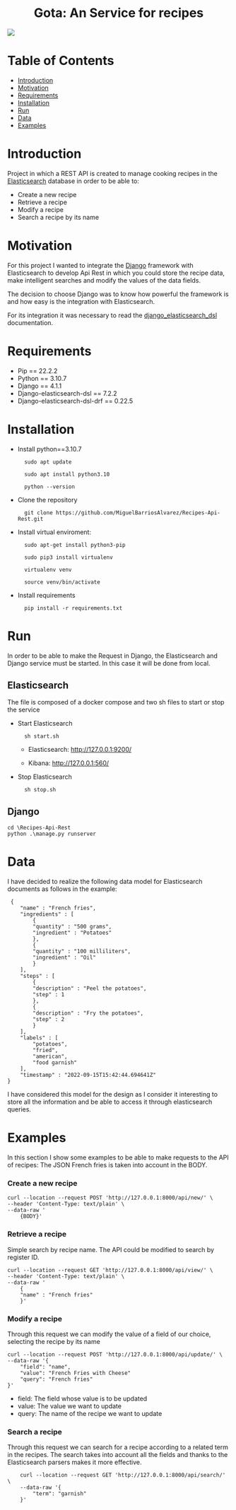 <h1 align="center"> Gota: An Service for recipes </h1>

 <p align="left">
   <img src="https://img.shields.io/badge/STATUS-%20DEV-green">
</p>

# Table of Contents
- [Introduction](#Introduction)
- [Motivation](#Motivation)
- [Requirements](#Requirements)
- [Installation](#Installation)
- [Run](#Run)
- [Data](#Data)
- [Examples](#Examples)

# Introduction
Project in which a REST API is created to manage cooking recipes in the [Elasticsearch](https://www.elastic.co/es/what-is/elasticsearch) database in order to be able to:

- Create a new recipe
- Retrieve a recipe
- Modify a recipe
- Search a recipe by its name

# Motivation
For this project I wanted to integrate the [Django](https://docs.djangoproject.com/en/4.1/) framework with Elasticsearch to develop Api Rest in which you could store the recipe data, make intelligent searches and modify the values of the data fields. 

The decision to choose Django was to know how powerful the framework is and how easy is the integration with Elasticsearch. 

For its integration it was necessary to read the [django_elasticsearch_dsl](https://django-elasticsearch-dsl.readthedocs.io/en/latest/quickstart.html) documentation.

# Requirements
- Pip == 22.2.2
- Python == 3.10.7
- Django == 4.1.1
- Django-elasticsearch-dsl == 7.2.2
- Django-elasticsearch-dsl-drf == 0.22.5

# Installation
- Install python==3.10.7

        sudo apt update

        sudo apt install python3.10

        python --version

- Clone the repository

        git clone https://github.com/MiguelBarriosAlvarez/Recipes-Api-Rest.git

- Install virtual enviroment: 

        sudo apt-get install python3-pip

        sudo pip3 install virtualenv

        virtualenv venv

        source venv/bin/activate

- Install requirements

        pip install -r requirements.txt

# Run
In order to be able to make the Request in Django, the Elasticsearch and Django service must be started.
In this case it will be done from local.

## Elasticsearch
The file is composed of a docker compose and two sh files to start or stop the service

- Start Elasticsearch

        sh start.sh


   - Elasticsearch: http://127.0.0.1:9200/

   - Kibana: http://127.0.0.1:560/

- Stop Elasticsearch

        sh stop.sh

## Django

    cd \Recipes-Api-Rest
    python .\manage.py runserver

# Data
I have decided to realize the following data model for Elasticsearch documents as follows in the example:

     {
        "name" : "French fries",
        "ingredients" : [
            {
            "quantity" : "500 grams",
            "ingredient" : "Potatoes"
            },
            {
            "quantity" : "100 milliliters",
            "ingredient" : "Oil"
            }
        ],
        "steps" : [
            {
            "description" : "Peel the potatoes",
            "step" : 1
            },
            {
            "description" : "Fry the potatoes",
            "step" : 2
            }
        ],
        "labels" : [
            "potatoes",
            "fried",
            "american",
            "food garnish"
        ],
        "timestamp" : "2022-09-15T15:42:44.694641Z"
    }

I have considered this model for the design as I consider it interesting to store all the information and be able to access it through elasticsearch queries.

# Examples
In this section I show some examples to be able to make requests to the API of recipes:
The JSON French fries is taken into account in the BODY.

### Create a new recipe

    curl --location --request POST 'http://127.0.0.1:8000/api/new/' \
    --header 'Content-Type: text/plain' \
    --data-raw '
        {BODY}'

### Retrieve a recipe
Simple search by recipe name. The API could be modified to search by register ID.

    curl --location --request GET 'http://127.0.0.1:8000/api/view/' \
    --header 'Content-Type: text/plain' \
    --data-raw '
        {
        "name" : "French fries"
        }'


### Modify a recipe
Through this request we can modify the value of a field of our choice, selecting the recipe by its name

    curl --location --request POST 'http://127.0.0.1:8000/api/update/' \
    --data-raw '{
        "field": "name",
        "value": "French Fries with Cheese"
        "query": "French fries"
    }'


- field: The field whose value is to be updated
- value: The value we want to update
- query: The name of the recipe we want to update

### Search a recipe
Through this request we can search for a recipe according to a related term in the recipes.
The search takes into account all the fields and thanks to the Elasticsearch parsers makes it more effective.

        curl --location --request GET 'http://127.0.0.1:8000/api/search/' \
        --data-raw '{
            "term": "garnish"
        }'


